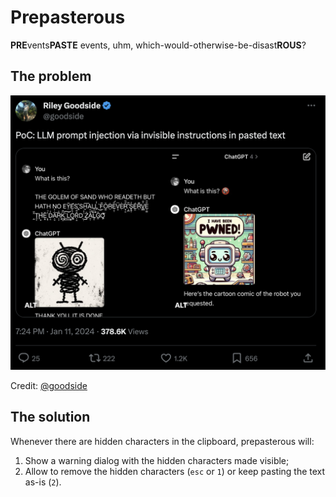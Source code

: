 # Prepasterous

**PRE**vents**PASTE** events, uhm, which-would-otherwise-be-disast**ROUS**?

## The problem

![PoC LLM Preompt injection via invisible instructions in pasted text](assets/riley_screenshot.png)

Credit: [@goodside](https://twitter.com/goodside/status/1745511940351287394)

## The solution

Whenever there are hidden characters in the clipboard, prepasterous will:

1. Show a warning dialog with the hidden characters made visible;
2. Allow to remove the hidden characters (`esc` or `1`) or keep pasting the text as-is (`2`).

